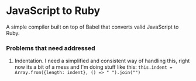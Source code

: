 # JavaScript to Ruby

A simple compiler built on top of Babel that converts valid JavaScript to Ruby.

### Problems that need addressed
1. Indentation. I need a simplified and consistent way of handling this, right now its a bit of a mess and I'm doing stuff like this: `this.indent = Array.from({length: indent}, () => " ").join("")`
